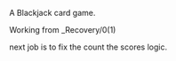 A Blackjack card game.

Working from _Recovery/0(1)

next job is to fix the count the scores logic.
